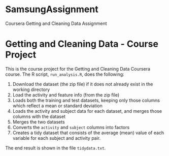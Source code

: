 # SamsungAssignment
Coursera Getting and Cleaning Data Assignment

# Getting and Cleaning Data - Course Project

This is the course project for the Getting and Cleaning Data Coursera course.
The R script, `run_analysis.R`, does the following:

1. Download the dataset (the zip file) if it does not already exist in the working directory
2. Load the activity and feature info (from the zip file)
3. Loads both the training and test datasets, keeping only those columns which
   reflect a mean or standard deviation
4. Loads the activity and subject data for each dataset, and merges those
   columns with the dataset
5. Merges the two datasets
6. Converts the `activity` and `subject` columns into factors
7. Creates a tidy dataset that consists of the average (mean) value of each
   variable for each subject and activity pair.

The end result is shown in the file `tidydata.txt`.
